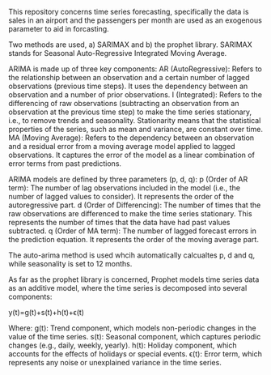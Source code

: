 This repository concerns time series forecasting, specifically the data is sales in an airport and the passengers per month are used as an exogenous parameter to aid in forcasting. 

Two methods are used, a) SARIMAX and b) the prophet library. SARIMAX stands for Seasonal Auto-Regressive Integrated Moving Average.

ARIMA is made up of three key components:
AR (AutoRegressive): Refers to the relationship between an observation and a certain number of lagged observations (previous time steps). It uses the dependency between an observation and a number of prior observations.
I (Integrated): Refers to the differencing of raw observations (subtracting an observation from an observation at the previous time step) to make the time series stationary, i.e., to remove trends and seasonality. Stationarity means that the statistical properties of the series, such as mean and variance, are constant over time.
MA (Moving Average): Refers to the dependency between an observation and a residual error from a moving average model applied to lagged observations. It captures the error of the model as a linear combination of error terms from past predictions.

ARIMA models are defined by three parameters (p, d, q):
p (Order of AR term): The number of lag observations included in the model (i.e., the number of lagged values to consider). It represents the order of the autoregressive part.
d (Order of Differencing): The number of times that the raw observations are differenced to make the time series stationary. This represents the number of times that the data have had past values subtracted.
q (Order of MA term): The number of lagged forecast errors in the prediction equation. It represents the order of the moving average part.

The auto-arima method is used whcih automatically calcualtes p, d and q, while seasonality is set to 12 months.

As far as the prophet library is concerned, Prophet models time series data as an additive model, where the time series is decomposed into several components:

y(t)=g(t)+s(t)+h(t)+ϵ(t)

Where:
g(t): Trend component, which models non-periodic changes in the value of the time series.
s(t): Seasonal component, which captures periodic changes (e.g., daily, weekly, yearly).
h(t): Holiday component, which accounts for the effects of holidays or special events.
ϵ(t): Error term, which represents any noise or unexplained variance in the time series.


